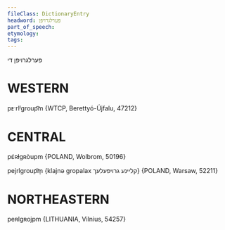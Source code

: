 ```yaml
---
fileClass: DictionaryEntry
headword: פּערלגרויפּן
part_of_speech: 
etymology: 
tags: 
---
```

פּערלגרויפּן
די

WESTERN
========

pᴇˑrlʲgroup͡m {WTCP, Berettyó-Újfalu, 47212}

CENTRAL
========

pɛ́ʀɫgʀòupm {POLAND, Wolbrom, 50196}

pejrlgroup͡m̩  {klajnə gropalax קליינע גרויפּעלעך} {POLAND, Warsaw, 52211}

NORTHEASTERN
==============

peʀlgʀojpm {LITHUANIA, Vilnius, 54257}